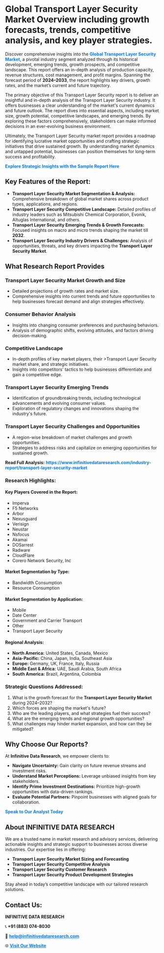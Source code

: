 <h1>Global Transport Layer Security Market Overview including growth forecasts, trends, competitive analysis, and key player strategies.</h1>
<p>
Discover comprehensive insights into the 
<a href="https://www.infinitivedataresearch.com/industry-report/transport-layer-security-market" rel="dofollow" style="color: #007BFF; text-decoration: none;"><strong>Global Transport Layer Security Market</strong></a>, a pivotal industry segment analyzed through its historical development, emerging trends, growth prospects, and competitive landscape. This report offers an in-depth analysis of production capacity, revenue structures, cost management, and profit margins. Spanning the forecast period of <strong>2024–2033</strong>, the report highlights key drivers, growth rates, and the market’s current and future trajectory.
</p>
<p>
The primary objective of this Transport Layer Security report is to deliver an insightful and in-depth analysis of the Transport Layer Security industry. It offers businesses a clear understanding of the market's current dynamics and future outlook. The report dives into essential aspects, including market size, growth potential, competitive landscapes, and emerging trends. By exploring these factors comprehensively, stakeholders can make informed decisions in an ever-evolving business environment.
</p>
<p>
Ultimately, the Transport Layer Security market report provides a roadmap for identifying lucrative market opportunities and crafting strategic initiatives that drive sustained growth. By understanding market dynamics and untapped potential, businesses can position themselves for long-term success and profitability.
</p>
<p>
<a href="https://www.infinitivedataresearch.com/request-sample/reportId=103191" style="color: #007BFF; text-decoration: none;"><strong>Explore Strategic Insights with the Sample Report Here</strong></a>
</p>

<h2>Key Features of the Report:</h2>
<ul>
<li><strong>Transport Layer Security Market Segmentation & Analysis:</strong> Comprehensive breakdown of global market shares across product types, applications, and regions.</li>
<li><strong>Transport Layer Security Competitive Landscape:</strong> Detailed profiles of industry leaders such as Mitsubishi Chemical Corporation, Evonik, Altuglas International, and others.</li>
<li><strong>Transport Layer Security Emerging Trends & Growth Forecasts:</strong> Focused insights on macro and micro trends shaping the market till <strong>2032</strong>.</li>
<li><strong>Transport Layer Security Industry Drivers & Challenges:</strong> Analysis of opportunities, threats, and key drivers impacting the <strong>Transport Layer Security Market</strong>.</li>
</ul>

<h2>What Research Report Provides</h2>
<h3>Transport Layer Security Market Growth and Size</h3>
<ul>
<li>Detailed projections of growth rates and market size.</li>
<li>Comprehensive insights into current trends and future opportunities to help businesses forecast demand and align strategies effectively.</li>
</ul>

<h3>Consumer Behavior Analysis</h3>
<ul>
<li>Insights into changing consumer preferences and purchasing behaviors.</li>
<li>Analysis of demographic shifts, evolving attitudes, and factors driving decision-making.</li>
</ul>

<h3>Competitive Landscape</h3>
<ul>
<li>In-depth profiles of key market players, their >Transport Layer Security market share, and strategic initiatives.</li>
<li>Insights into competitors' tactics to help businesses differentiate and gain a competitive edge.</li>
</ul>

<h3>Transport Layer Security Emerging Trends</h3>
<ul>
<li>Identification of groundbreaking trends, including technological advancements and evolving consumer values.</li>
<li>Exploration of regulatory changes and innovations shaping the industry's future.</li>
</ul>

<h3>Transport Layer Security Challenges and Opportunities</h3>
<ul>
<li>A region-wise breakdown of market challenges and growth opportunities.</li>
<li>Strategies to address risks and capitalize on emerging opportunities for sustained growth.</li>
</ul>
<p><strong>Read Full Analysis:</strong> <a href="https://www.infinitivedataresearch.com/industry-report/transport-layer-security-market" rel="dofollow" style="color: #007BFF; text-decoration: none;"><strong>https://www.infinitivedataresearch.com/industry-report/transport-layer-security-market</strong></a></p>
<h3>Research Highlights:</h3>
<h4>Key Players Covered in the Report:</h4>
<ul><li>Imperva</li><li>F5 Networks</li><li>Arbor</li><li>Nexusguard</li><li>Verisign</li><li>Neustar</li><li>Nsfocus</li><li>Akamai</li><li>DOSarrest</li><li>Radware</li><li>CloudFlare</li><li>Corero Network Security, Inc</li></ul>
<h4>Market Segmentation by Type:</h4>
<ul><li>Bandwidth Consumption</li><li>Resource Consumption</li></ul>
<h4>Market Segmentation by Application:</h4>
<ul><li>Mobile</li><li>Date Center</li><li>Government and Carrier Transport</li><li>Other</li><li>Transport Layer Security</li></ul>

<h4>Regional Analysis:</h4>
<ul>
<li><strong>North America:</strong> United States, Canada, Mexico</li>
<li><strong>Asia-Pacific:</strong> China, Japan, India, Southeast Asia</li>
<li><strong>Europe:</strong> Germany, UK, France, Italy, Russia</li>
<li><strong>Middle East & Africa:</strong> UAE, Saudi Arabia, South Africa</li>
<li><strong>South America:</strong> Brazil, Argentina, Colombia</li>
</ul>

<h3>Strategic Questions Addressed:</h3>
<ol>
<li>What is the growth forecast for the <strong>Transport Layer Security Market</strong> during 2024–2032?</li>
<li>Which forces are shaping the market's future?</li>
<li>Who are the leading players, and what strategies fuel their success?</li>
<li>What are the emerging trends and regional growth opportunities?</li>
<li>What challenges may hinder market expansion, and how can they be mitigated?</li>
</ol>

<h2>Why Choose Our Reports?</h2>
<p>At <strong>Infinitive Data Research</strong>, we empower clients to:</p>
<ul>
<li><strong>Navigate Uncertainty:</strong> Gain clarity on future revenue streams and investment risks.</li>
<li><strong>Understand Market Perceptions:</strong> Leverage unbiased insights from key stakeholders.</li>
<li><strong>Identify Prime Investment Destinations:</strong> Prioritize high-growth opportunities with data-driven rankings.</li>
<li><strong>Evaluate Potential Partners:</strong> Pinpoint businesses with aligned goals for collaboration.</li>
</ul>
<p><a href="https://www.infinitivedataresearch.com/industry-report/transport-layer-security-market" rel="dofollow" style="color: #007BFF; text-decoration: none;"><strong>Speak to Our Analyst Today</strong></a></p>

<h2>About INFINITIVE DATA RESEARCH</h2>
<p>We are a trusted name in market research and advisory services, delivering actionable insights and strategic support to businesses across diverse industries. Our expertise lies in offering:</p>
<ul>
<li><strong>Transport Layer Security Market Sizing and Forecasting</strong></li>
<li><strong>Transport Layer Security Competitive Analysis</strong></li>
<li><strong>Transport Layer Security Customer Research</strong></li>
<li><strong>Transport Layer Security Product Development Strategies</strong></li>
</ul>
<p>Stay ahead in today’s competitive landscape with our tailored research solutions.</p>

<h2>Contact Us:</h2>
<p><strong>INFINITIVE DATA RESEARCH</strong></p>
<p>📞 <strong>+91 (883) 074-8030</strong></p>
<p>📧 <strong><a href="mailto:help@infinitivedataresearch.com" style="color: #007BFF;">help@infinitivedataresearch.com</a></strong></p>
<p>🌐 <strong><a href="https://www.infinitivedataresearch.com" rel="dofollow" style="color: #007BFF;">Visit Our Website</a></strong></p>